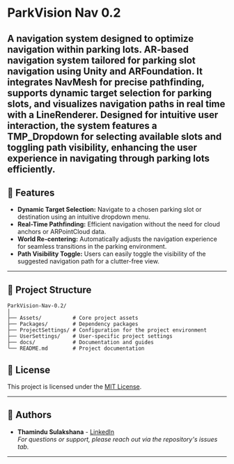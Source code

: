 # ParkVision Nav 0.2
A navigation system designed to optimize navigation within parking lots. AR-based navigation system tailored for parking slot navigation using Unity and ARFoundation. It integrates NavMesh for precise pathfinding, supports dynamic target selection for parking slots, and visualizes navigation paths in real time with a LineRenderer. Designed for intuitive user interaction, the system features a TMP_Dropdown for selecting available slots and toggling path visibility, enhancing the user experience in navigating through parking lots efficiently.
---

## 🚀 Features
- **Dynamic Target Selection:** Navigate to a chosen parking slot or destination using an intuitive dropdown menu.
- **Real-Time Pathfinding:** Efficient navigation without the need for cloud anchors or ARPointCloud data.
- **World Re-centering:** Automatically adjusts the navigation experience for seamless transitions in the parking environment.
- **Path Visibility Toggle:** Users can easily toggle the visibility of the suggested navigation path for a clutter-free view.

---

## 📂 Project Structure
```plaintext
ParkVision-Nav-0.2/
│
├── Assets/          # Core project assets
├── Packages/        # Dependency packages
├── ProjectSettings/ # Configuration for the project environment
├── UserSettings/    # User-specific project settings
├── docs/            # Documentation and guides
└── README.md        # Project documentation
```

## 📜 License
This project is licensed under the [MIT License](LICENSE).

---

## 👤 Authors
- **Thamindu Sulakshana** - [LinkedIn](https://www.linkedin.com/in/thamindu-sulakshana-232a39216/)  
  *For questions or support, please reach out via the repository's issues tab.*

---
